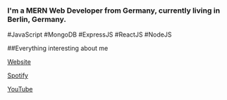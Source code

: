 ### I'm a MERN Web Developer from Germany, currently living in Berlin, Germany.

#JavaScript #MongoDB #ExpressJS #ReactJS #NodeJS

##Everything interesting about me

<a href="https://www.hendriktreuner.com
" target="Spotify">Website</a>

<a href="https://open.spotify.com/user/6uec1dydqeit5gepkr50pg18m?si=3ShUKgfxTEqCy4y5W6S5gQ&utm_source=whatsapp
" target="Spotify">Spotify</a>

<a href="https://www.youtube.com/channel/UCMUSMp2QcqGqKVNKgVpaVvA
" target="Spotify">YouTube</a>
